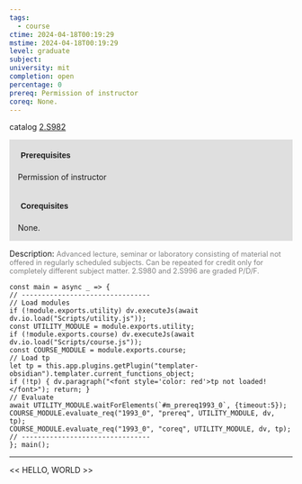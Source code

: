 ```yaml
---
tags:
  - course
ctime: 2024-04-18T00:19:29
mstime: 2024-04-18T00:19:29
level: graduate
subject: 
university: mit
completion: open
percentage: 0
prereq: Permission of instructor
coreq: None.
---
```


catalog [2.S982](http://student.mit.edu/catalog/m2c.html#2.S982)

<span style="display: block; padding: 15px; background-color: rgb(100, 100, 100, 0.2);"><font id="m_prereq1993_0" style="display: block; font-family: Arial, sans-serif; font-weight: bold; padding: 5px">Prerequisites</font><br><span id="prereq1993_0">Permission of instructor</span></span>
<span style="display: block; padding: 15px; background-color: rgb(100, 100, 100, 0.2);"><font id="m_coreq1993_0" style="display: block; font-family: Arial, sans-serif; font-weight: bold; padding: 5px">Corequisites</font><br><span id="coreq1993_0">None.</span></span>

<font style="">Description:</font>
<font style="color: grey; font-size: 0.8rem;">Advanced lecture, seminar or laboratory consisting of material not offered in regularly scheduled subjects. Can be repeated for credit only for completely different subject matter. 2.S980 and 2.S996 are graded P/D/F.</font>

```dataviewjs
const main = async _ => {
// --------------------------------
// Load modules
if (!module.exports.utility) dv.executeJs(await dv.io.load("Scripts/utility.js"));
const UTILITY_MODULE = module.exports.utility;
if (!module.exports.course) dv.executeJs(await dv.io.load("Scripts/course.js"));
const COURSE_MODULE = module.exports.course;
// Load tp
let tp = this.app.plugins.getPlugin("templater-obsidian").templater.current_functions_object;
if (!tp) { dv.paragraph("<font style='color: red'>tp not loaded!</font>"); return; }
// Evaluate
await UTILITY_MODULE.waitForElements(`#m_prereq1993_0`, {timeout:5});
COURSE_MODULE.evaluate_req("1993_0", "prereq", UTILITY_MODULE, dv, tp);
COURSE_MODULE.evaluate_req("1993_0", "coreq", UTILITY_MODULE, dv, tp);
// --------------------------------
}; main();
```

---

<< HELLO, WORLD >>

